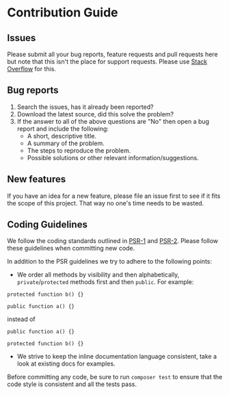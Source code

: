 # Contribution Guide

## Issues
Please submit all your bug reports, feature requests and pull requests here but note that this isn't the place for support requests. Please use [Stack Overflow](http://stackoverflow.com/) for this.

## Bug reports
1. Search the issues, has it already been reported?
2. Download the latest source, did this solve the problem?
4. If the answer to all of the above questions are "No" then open a bug report and include the following:
    * A short, descriptive title.
    * A summary of the problem.
    * The steps to reproduce the problem.
    * Possible solutions or other relevant information/suggestions.

## New features
If you have an idea for a new feature, please file an issue first to see if it fits the scope of this project. That way no one's time needs to be wasted.

## Coding Guidelines
We follow the coding standards outlined in [PSR-1](https://github.com/php-fig/fig-standards/blob/master/accepted/PSR-1-basic-coding-standard.md) and [PSR-2](https://github.com/php-fig/fig-standards/blob/master/accepted/PSR-2-coding-style-guide.md). Please follow these guidelines when committing new code.

In addition to the PSR guidelines we try to adhere to the following points:
* We order all methods by visibility and then alphabetically, `private`/`protected` methods first and then `public`. For example:

```
protected function b() {}

public function a() {}
```

instead of

```
public function a() {}

protected function b() {}
```

* We strive to keep the inline documentation language consistent, take a look at existing docs for examples.

Before committing any code, be sure to run `composer test` to ensure that the code style is consistent and all the tests pass.
